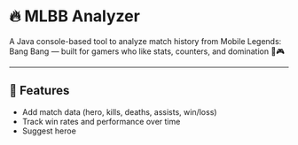 # 🔥 MLBB Analyzer

A Java console-based tool to analyze match history from Mobile Legends: Bang Bang — built for gamers who like stats, counters, and domination 💪🎮

---

## 📌 Features

- Add match data (hero, kills, deaths, assists, win/loss)
- Track win rates and performance over time
- Suggest heroe
